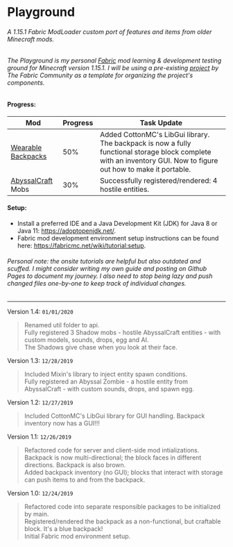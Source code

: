 # Playground

###### A 1.15.1 Fabric ModLoader custom port of features and items from older Minecraft mods.
###### The Playground is my personal [Fabric](https://fabricmc.net/) mod learning & development testing ground for Minecraft version 1.15.1. I will be using a pre-existing [project](https://github.com/fabric-community/the-hallow) by The Fabric Community as a template for organizing the project's components.

#### Progress:

|Mod|Progress|Task Update|
|---|--------|------|
|[Wearable Backpacks](https://www.curseforge.com/minecraft/mc-mods/wearable-backpacks)|50%|Added CottonMC's LibGui library. The backpack is now a fully functional storage block complete with an inventory GUI. Now to figure out how to make it portable.|
|[AbyssalCraft](https://www.curseforge.com/minecraft/mc-mods/abyssalcraft) Mobs|30%|Successfully registered/rendered: 4 hostile entities.|

#### Setup:
* Install a preferred IDE and a Java Development Kit (JDK) for Java 8 or Java 11: https://adoptopenjdk.net/.
* Fabric mod development environment setup instructions can be found here: https://fabricmc.net/wiki/tutorial:setup.
###### Personal note: the onsite tutorials are helpful but also outdated and scuffed. I might consider writing my own guide and posting on Github Pages to document my journey. I also need to stop being lazy and push changed files one-by-one to keep track of individual changes.

---

Version 1.4: `01/01/2020`
> Renamed util folder to api. \
> Fully registered 3 Shadow mobs - hostile AbyssalCraft entities - with custom models, sounds, drops, egg and AI. \
> The Shadows give chase when you look at their face.

Version 1.3: `12/28/2019`
> Included Mixin's library to inject entity spawn conditions. \
> Fully registered an Abyssal Zombie - a hostile entity from AbyssalCraft - with custom sounds, drops, and spawn egg.

Version 1.2: `12/27/2019`
> Included CottonMC's LibGui library for GUI handling.
> Backpack inventory now has a GUI!!!

Version 1.1: `12/26/2019`
> Refactored code for server and client-side mod intializations. \
> Backpack is now multi-directional; the block faces in different directions. Backpack is also brown. \
> Added backpack inventory (no GUI); blocks that interact with storage can push items to and from the backpack.

Version 1.0: `12/24/2019`
> Refactored code into separate responsible packages to be initialized by main. \
> Registered/rendered the backpack as a non-functional, but craftable block. It's a blue backpack! \
> Initial Fabric mod environment setup.
